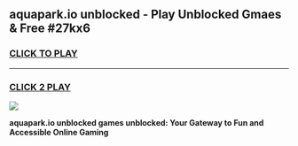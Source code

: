 
## aquapark.io unblocked - Play Unblocked Gmaes & Free #27kx6
<h3>
<a href="https://news.freeplayer.one?title=aquapark.io_unblocked&ref=03M">CLICK TO PLAY</a></h3>
<hr>

<h3>
<a href="https://news.freeplayer.one?title=aquapark.io_unblocked&ref=03M">CLICK 2 PLAY</a>
  
</h3>

<a href="https://news.freeplayer.one?title=aquapark.io_unblocked&ref=03M"><img src="https://clearcache.store/games.png"></a>


**aquapark.io unblocked games unblocked: Your Gateway to Fun and Accessible Online Gaming**
